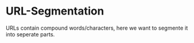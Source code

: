 # URL-Segmentation
URLs contain compound words/characters, here we want to segmente it into seperate parts.
